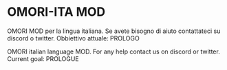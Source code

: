 # OMORI-ITA MOD

OMORI MOD per la lingua italiana. Se avete bisogno di aiuto contattateci su discord o twitter.
Obbiettivo attuale: PROLOGO

OMORI italian language MOD. For any help contact us on discord or twitter.
Current goal: PROLOGUE
